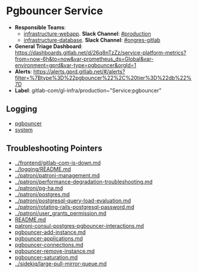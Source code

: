 <!-- MARKER: do not edit this section directly. Edit services/service-catalog.yml then run scripts/generate-docs -->
# Pgbouncer Service

* **Responsible Teams**:
  * [infrastructure-webapp](https://about.gitlab.com/handbook/engineering/infrastructure/team/reliability/). **Slack Channel**: [#production](https://gitlab.slack.com/archives/production)
  * [infrastructure-database](https://about.gitlab.com/handbook/engineering/infrastructure/team/reliability/). **Slack Channel**: [#ongres-gitlab](https://gitlab.slack.com/archives/ongres-gitlab)
* **General Triage Dashboard**: <https://dashboards.gitlab.net/d/26q8nTzZz/service-platform-metrics?from=now-6h&to=now&var-prometheus_ds=Global&var-environment=gprd&var-type=pgbouncer&orgId=1>
* **Alerts**: <https://alerts.gprd.gitlab.net/#/alerts?filter=%7Btype%3D%22pgbouncer%22%2C%20tier%3D%22db%22%7D>
* **Label**: gitlab-com/gl-infra/production~"Service:pgbouncer"

## Logging

* [pgbouncer](https://log.gprd.gitlab.net/goto/3fb9391e5ef07b47aac2fce6fda175d9)
* [system](https://log.gprd.gitlab.net/goto/ae311f6f133cc1c45b62541977081043)

## Troubleshooting Pointers

* [../frontend/gitlab-com-is-down.md](../frontend/gitlab-com-is-down.md)
* [../logging/README.md](../logging/README.md)
* [../patroni/patroni-management.md](../patroni/patroni-management.md)
* [../patroni/performance-degradation-troubleshooting.md](../patroni/performance-degradation-troubleshooting.md)
* [../patroni/pg-ha.md](../patroni/pg-ha.md)
* [../patroni/postgres.md](../patroni/postgres.md)
* [../patroni/postgresql-query-load-evaluation.md](../patroni/postgresql-query-load-evaluation.md)
* [../patroni/rotating-rails-postgresql-password.md](../patroni/rotating-rails-postgresql-password.md)
* [../patroni/user_grants_permission.md](../patroni/user_grants_permission.md)
* [README.md](README.md)
* [patroni-consul-postgres-pgbouncer-interactions.md](patroni-consul-postgres-pgbouncer-interactions.md)
* [pgbouncer-add-instance.md](pgbouncer-add-instance.md)
* [pgbouncer-applications.md](pgbouncer-applications.md)
* [pgbouncer-connections.md](pgbouncer-connections.md)
* [pgbouncer-remove-instance.md](pgbouncer-remove-instance.md)
* [pgbouncer-saturation.md](pgbouncer-saturation.md)
* [../sidekiq/large-pull-mirror-queue.md](../sidekiq/large-pull-mirror-queue.md)
<!-- END_MARKER -->
